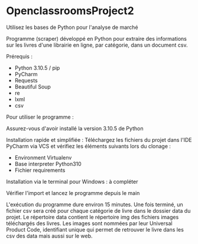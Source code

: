 # OpenclassroomsProject2
Utilisez les bases de Python pour l'analyse de marché

Programme (scraper) développé en Python pour extraire des informations sur les livres d'une librairie en ligne, par catégorie, dans un document csv.

Prérequis :
 - Python 3.10.5 / pip
 - PyCharm
 - Requests
 - Beautiful Soup
 - re
 - lxml
 - csv


Pour utiliser le programme :

Assurez-vous d'avoir installé la version 3.10.5 de Python

Installation rapide et simplifiée :
Téléchargez les fichiers du projet dans l'IDE PyCharm via VCS et vérifiez les éléments suivants lors du clonage : 
  - Environment Virtualenv
  - Base interpreter Python310
  - Fichier requirements

Installation via le terminal pour Windows :
à compléter


Vérifier l'import et lancez le programme depuis le main

L'exécution du programme dure environ 15 minutes.
Une fois terminé, un fichier csv sera créé pour chaque catégorie de livre dans le dossier data du projet.
Le répertoire data contient le répertoire img des fichiers images téléchargés des livres. Les images sont nommées par leur Universal Product Code, identifiant unique qui permet de retrouver le livre dans les csv des data mais aussi sur le web.
